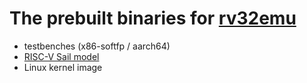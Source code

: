 # The prebuilt binaries for [rv32emu](https://github.com/sysprog21/rv32emu)

- testbenches (x86-softfp / aarch64)
- [RISC-V Sail model](https://github.com/riscv/sail-riscv)
- Linux kernel image
